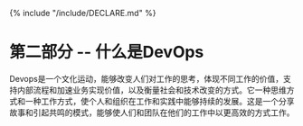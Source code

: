 {% include "/include/DECLARE.md" %}

# 第二部分 -- 什么是DevOps

Devops是一个文化运动，能够改变人们对工作的思考，体现不同工作的价值，支持内部流程和加速业务实现价值，以及衡量社会和技术改变的方式。它一种思维方式和一种工作方式，使个人和组织在工作和实践中能够持续的发展。这是一个分享故事和引起共鸣的模式，能够使人们和团队在他们的工作中以更高效的方式工作。
